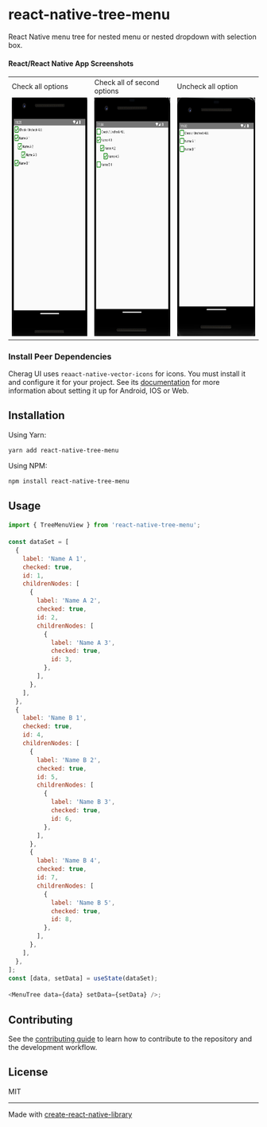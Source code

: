 # react-native-tree-menu

React Native menu tree for nested menu or nested dropdown with selection box.

#### React/React Native App Screenshots

<table>
  <tr>
    <td>Check all options</td>
     <td>Check all of second options</td>
     <td>Uncheck all option</td>
  </tr>
  <tr>
    <td><img src="./screenshots/1.png" width=270 height=480></td>
    <td><img src="./screenshots/2.png" width=270 height=480></td>
    <td><img src="./screenshots/3.png" width=270 height=480></td>
  </tr>
 </table>

### Install Peer Dependencies

Cherag UI uses `reaact-native-vector-icons` for icons. You must install it and configure it for your project. See its [documentation](https://github.com/oblador/react-native-vector-icons#installation) for more information about setting it up for Android, IOS or Web.

## Installation

Using Yarn:

```sh
yarn add react-native-tree-menu
```

Using NPM:

```sh
npm install react-native-tree-menu
```

## Usage

```js
import { TreeMenuView } from 'react-native-tree-menu';

const dataSet = [
  {
    label: 'Name A 1',
    checked: true,
    id: 1,
    childrenNodes: [
      {
        label: 'Name A 2',
        checked: true,
        id: 2,
        childrenNodes: [
          {
            label: 'Name A 3',
            checked: true,
            id: 3,
          },
        ],
      },
    ],
  },
  {
    label: 'Name B 1',
    checked: true,
    id: 4,
    childrenNodes: [
      {
        label: 'Name B 2',
        checked: true,
        id: 5,
        childrenNodes: [
          {
            label: 'Name B 3',
            checked: true,
            id: 6,
          },
        ],
      },
      {
        label: 'Name B 4',
        checked: true,
        id: 7,
        childrenNodes: [
          {
            label: 'Name B 5',
            checked: true,
            id: 8,
          },
        ],
      },
    ],
  },
];
const [data, setData] = useState(dataSet);

<MenuTree data={data} setData={setData} />;
```

## Contributing

See the [contributing guide](CONTRIBUTING.md) to learn how to contribute to the repository and the development workflow.

## License

MIT

---

Made with [create-react-native-library](https://github.com/callstack/react-native-builder-bob)
